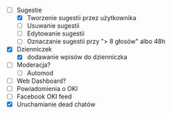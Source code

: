 - [ ] Sugestie
    - [x] Tworzenie sugestii przez użytkownika
    - [ ] Usuwanie sugestii
    - [ ] Edytowanie sugestii
    - [ ] Oznaczanie sugestii przy "> 8 głosów" albo 48h
- [x] Dzienniczek
    - [x] dodawanie wpisów do dzienniczka
- [ ] Moderacja?
    - [ ] Automod
- [ ] Web Dashboard?
- [ ] Powiadomienia o OKI
- [ ] Facebook OKI feed
- [x] Uruchamianie dead chatów
